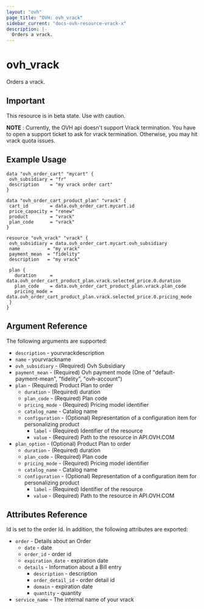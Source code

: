```yaml
---
layout: "ovh"
page_title: "OVH: ovh_vrack"
sidebar_current: "docs-ovh-resource-vrack-x"
description: |-
  Orders a vrack.
---
```


# ovh_vrack

Orders a vrack.

## Important

This resource is in beta state. Use with caution.

__NOTE__ : Currently, the OVH api doesn't support Vrack termination. You have to open a support ticket to ask for vrack termination. Otherwise, you may hit vrack quota issues.

## Example Usage

```hcl
data "ovh_order_cart" "mycart" {
 ovh_subsidiary = "fr"
 description    = "my vrack order cart"
}

data "ovh_order_cart_product_plan" "vrack" {
 cart_id        = data.ovh_order_cart.mycart.id
 price_capacity = "renew"
 product        = "vrack"
 plan_code      = "vrack"
}

resource "ovh_vrack" "vrack" {
 ovh_subsidiary = data.ovh_order_cart.mycart.ovh_subsidiary
 name          = "my vrack"
 payment_mean  = "fidelity"
 description   = "my vrack"

 plan {
   duration     = data.ovh_order_cart_product_plan.vrack.selected_price.0.duration
   plan_code    = data.ovh_order_cart_product_plan.vrack.plan_code
   pricing_mode = data.ovh_order_cart_product_plan.vrack.selected_price.0.pricing_mode
 }
}
```

## Argument Reference

The following arguments are supported:
* `description` - yourvrackdescription
* `name` - yourvrackname
* `ovh_subsidiary` - (Required) Ovh Subsidiary
* `payment_mean` - (Required) Ovh payment mode (One of "default-payment-mean", "fidelity", "ovh-account")
* `plan` - (Required) Product Plan to order
  * `duration` - (Required) duration
  * `plan_code` - (Required) Plan code
  * `pricing_mode` - (Required) Pricing model identifier
  * `catalog_name` - Catalog name
  * `configuration` - (Optional) Representation of a configuration item for personalizing product
    * `label` - (Required) Identifier of the resource
    * `value` - (Required) Path to the resource in API.OVH.COM
* `plan_option` - (Optional) Product Plan to order
  * `duration` - (Required) duration
  * `plan_code` - (Required) Plan code
  * `pricing_mode` - (Required) Pricing model identifier
  * `catalog_name` - Catalog name
  * `configuration` - (Optional) Representation of a configuration item for personalizing product
    * `label` - (Required) Identifier of the resource
    * `value` - (Required) Path to the resource in API.OVH.COM


## Attributes Reference

Id is set to the order Id. In addition, the following attributes are exported:

* `order` - Details about an Order
  * `date` - date
  * `order_id` - order id
  * `expiration_date` - expiration date
  * `details` - Information about a Bill entry
    * `description` - description
    * `order_detail_id` - order detail id
    * `domain` - expiration date
    * `quantity` - quantity
* `service_name` - The internal name of your vrack
